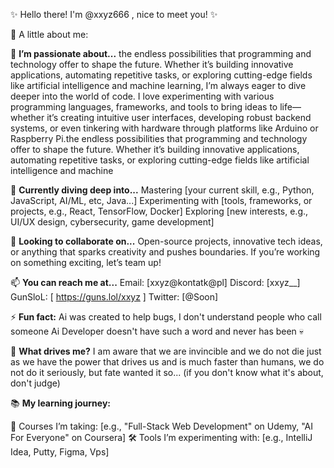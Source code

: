✨ Hello there! I'm @xxyz666 , nice to meet you! ✨

🌟 A little about me:

👀 **I’m passionate about...**
the endless possibilities that programming and technology offer to shape the future. Whether it’s building innovative applications, automating repetitive tasks,
or exploring cutting-edge fields like artificial intelligence and machine learning, I’m always eager to dive deeper into the world of code.
I love experimenting with various programming languages, frameworks, and tools to bring ideas to life—whether it’s creating intuitive user interfaces, developing robust
backend systems, or even tinkering with hardware through platforms like Arduino or Raspberry Pi.the endless possibilities that programming and technology offer to
shape the future. Whether it’s building innovative applications, automating repetitive tasks, or exploring cutting-edge fields like artificial intelligence and machine

🌱 **Currently diving deep into...**
Mastering [your current skill, e.g., Python, JavaScript, AI/ML, etc, Java...]
Experimenting with [tools, frameworks, or projects, e.g., React, TensorFlow, Docker]
Exploring [new interests, e.g., UI/UX design, cybersecurity, game development]

💞️ **Looking to collaborate on...**
Open-source projects, innovative tech ideas, or anything that sparks creativity and pushes boundaries. If you’re working on something exciting, let’s team up!

📫 **You can reach me at...**
Email: [xxyz@kontatk@pl]
Discord: [xxyz__]
GunSloL: [ https://guns.lol/xxyz  ]
Twitter: [@Soon]

⚡ **Fun fact:**
Ai was created to help bugs, I don't understand people who call someone Ai Developer doesn't have such a word and never has been 💀

🎯 **What drives me?**
I am aware that we are invincible and we do not die just as we have the power that drives us and is much faster than humans, we do not do it seriously, but fate wanted it so... (if you don't know what it's about, don't judge)

📚 **My learning journey:**

🎥 Courses I’m taking: [e.g., "Full-Stack Web Development" on Udemy, "AI For Everyone" on Coursera]
🛠️ Tools I’m experimenting with: [e.g., IntelliJ Idea, Putty, Figma, Vps]
